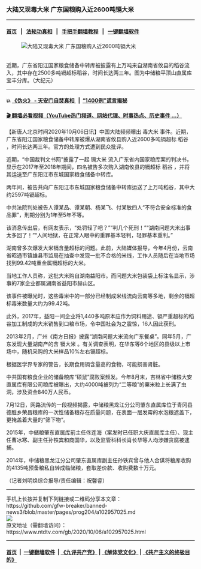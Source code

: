 ### 大陆又现毒大米 广东国粮购入近2600吨镉大米
------------------------

#### [首页](https://github.com/gfw-breaker/banned-news3/blob/master/README.md) &nbsp;&nbsp;|&nbsp;&nbsp; [法轮功真相](https://github.com/begood0513/basic/blob/master/README.md)  &nbsp;&nbsp;|&nbsp;&nbsp; [手把手翻墙教程](https://github.com/gfw-breaker/guides/wiki)  &nbsp;&nbsp;|&nbsp;&nbsp; [一键翻墙软件](https://github.com/gfw-breaker/nogfw/blob/master/README.md)  



<div><div class="featured_image">
 <figure>
  <img alt="大陆又现毒大米 广东国粮购入近2600吨镉大米" src="https://i.ntdtv.com/assets/uploads/2020/10/11-5-800x450.jpg"/>
 </figure><br/>
 <span class="caption">
  近期，广东省阳江国家粮食储备中转库被披露有上万吨来自湖南省攸县的稻谷流入，其中存在2500多吨镉超标稻谷，时间长达两三年。图为中储粮平顶山直属库宝丰分库。（大纪元）
 </span>
</div>
</div><hr/>

#### 💥 [《伪火》 - 天安门自焚真相 ](http://158.247.195.190:10000/videos/blog/weihuo.html)&nbsp; |&nbsp; [“1400例”谎言揭秘  ](http://158.247.195.190:10000/videos/blog/jiexi1400.html)

#### [ 🎬  翻墙必看视频（YouTube热门频道、网站代理、时事热点、历史事件 ...）](https://github.com/gfw-breaker/links/blob/master/banned.md)

<div><div class="post_content" itemprop="articleBody">
 <p>
  【新唐人北京时间2020年10月06日讯】中国大陆频频曝出
  <ok href="https://www.ntdtv.com/gb/毒大米.htm">
   毒大米
  </ok>
  事件。近期，广东省阳江国家粮食储备中转库被爆从湖南省攸县购入近2600多吨镉超标
  <ok href="https://www.ntdtv.com/gb/稻谷.htm">
   稻谷
  </ok>
  ，时间长达两三年。官方的处理方式遭到民众批评。
 </p>
 <p>
  近期，“中国裁判文书网”披露了一起
  <ok href="https://www.ntdtv.com/gb/镉大米.htm">
   镉大米
  </ok>
  流入广东省内国家粮库案的判决书，显示在2017年至2018年期间，四名被告多次购入湖南攸县的镉超标
  <ok href="https://www.ntdtv.com/gb/稻谷.htm">
   稻谷
  </ok>
  ，并将其运送至广东阳江市东城国家粮食储备中转库。
 </p>
 <p>
  两年间，被告共向广东阳江市东城国家粮食储备中转库运送了上万吨稻谷，其中大约2597吨镉超标。
 </p>
 <p>
  中共法院判处被告人谭某品、谭某朝、杨某飞、付某敏四人“不符合安全标准的食品罪”，刑期分别为1年至5年不等。
 </p>
 <p>
  该消息传出后，有网友表示，“处罚轻了吧？”“判几个死刑！”“湖南问题大米出事太多回了！”“人间地狱，在正常人眼中的重罪基本轻判，轻罪基本重判。”
 </p>
 <p>
  湖南曾多次爆发大米镉含量超标的问题。此前，大陆媒体报导，今年4月份，云南省昭通市镇雄县市监局在抽查中发现一批不合格的米线，工作人员随后在当地市场找到99.42吨重金属镉超标的大米。
 </p>
 <p>
  当地工作人员称，这批大米购自湖南益阳市。而问题大米包装袋上标注名显示，涉事的7家企业都属湖南省益阳市赫山区。
 </p>
 <p>
  该事件被曝光时，这些毒米中的一部分已经制成米线流向云南等多地，剩余的镉超标毒米数量大约为99.42吨。
 </p>
 <p>
  此外，2017年，益阳一间企业将1,440多吨原本应作为饲料用途、镉严重超标的稻谷加工制成的大米销售到口粮市场，令中国社会为之震惊，16人因此获刑。
 </p>
 <p>
  2013年2月，广州《南方日报》披露“湖南问题大米流向广东餐桌”。同年5月，广东发现大量湖南产的含
  <ok href="https://www.ntdtv.com/gb/镉大米.htm">
   镉大米
  </ok>
  。有关调查表明，在华东等6个地区的县级以上市场中，随机采购的大米样品10%左右镉超标。
 </p>
 <p>
  根据医学界专家的警告，长期食用镉含量高的食物，可能损害肾脏。
 </p>
 <p>
  中共国有粮食企业的储备粮库“硕鼠”腐败案频发。今年8月末，吉林省中储粮大安直属库有限公司粮库被曝出，大约4000吨被列为“二等粮”的粟米粒上长满了虫洞，涉及资金840万人民币。
 </p>
 <p>
  7月12日，网路流传的一段视频揭露，中储粮黑龙江分公司肇东直属库位于青冈县德胜乡荣昌粮库的一次性储备粮存在质量问题，在表面一层发霉的水泡粮遮盖下，更掩盖着大量的“筛下物”。
 </p>
 <p>
  2015年，中储粮肇东直属库前主任佟连海（案发时已任职大庆直属库主任）、现主任曹冰寒、副主任孙铁宾和商国华，以及监管科科长肖长华等人均涉嫌贪腐被逮捕。
 </p>
 <p>
  2014年，中储粮黑龙江分公司肇东直属库副主任孙铁宾曾与他人合谋将粮库收购的4135吨预备粮私自转成临储粮，套取差价款、收购费数十万元。
 </p>
 <p>
  （记者刘明焕综合报导/责任编辑：祝馨睿）
 </p>
 <div class="single_ad">
 </div>
</div>
</div>
<hr/>
手机上长按并复制下列链接或二维码分享本文章：<br/>
https://github.com/gfw-breaker/banned-news3/blob/master/pages/prog204/a102957025.md <br/>
<a href='https://github.com/gfw-breaker/banned-news3/blob/master/pages/prog204/a102957025.md'><img src='https://github.com/gfw-breaker/banned-news3/blob/master/pages/prog204/a102957025.md.png'/></a> <br/>
原文地址（需翻墙访问）：https://www.ntdtv.com/gb/2020/10/06/a102957025.html


------------------------
#### [首页](https://github.com/gfw-breaker/banned-news3/blob/master/README.md) &nbsp;|&nbsp; [一键翻墙软件](https://github.com/gfw-breaker/nogfw/blob/master/README.md) &nbsp;| [《九评共产党》](https://github.com/gfw-breaker/9ping.md/blob/master/README.md#九评之一评共产党是什么) | [《解体党文化》](https://github.com/gfw-breaker/jtdwh.md/blob/master/README.md) | [《共产主义的终极目的》](https://github.com/gfw-breaker/gczydzjmd.md/blob/master/README.md)


<img src='http://gfw-breaker.win/banned-news3/pages/prog204/a102957025.md' width='0px' height='0px'/>